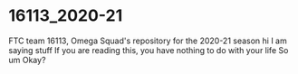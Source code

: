 # 16113_2020-21
FTC team 16113, Omega Squad's repository for the 2020-21 season
hi 
I am saying stuff
If you are reading this, you have nothing to do with your life 
So um 
Okay? 
